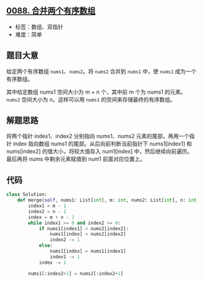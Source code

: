 ## [0088. 合并两个有序数组](https://leetcode-cn.com/problems/merge-sorted-array/)

- 标签：数组、双指针
- 难度：简单

## 题目大意

给定两个有序数组 `nums1`、`nums2`。将 `nums2` 合并到 `nums1` 中，使 `nums1` 成为一个有序数组。

其中给定数组 nums1 空间大小为 m + n 个，其中前 m 个为 nums1 的元素。`nums2` 空间大小为 n。这样可以用 `nums1` 的空间来存储最终的有序数组。

## 解题思路

将两个指针 index1、index2 分别指向 nums1、nums2 元素的尾部，再用一个指针 index 指向数组 nums1 的尾部。从后向前判断当前指针下 nums1[index1] 和 nums[index2] 的值大小，将较大值存入 num1[index] 中，然后继续向前遍历。最后再将 nums 中剩余元素赋值到 num1 前面对应位置上。

## 代码

```Python
class Solution:
    def merge(self, nums1: List[int], m: int, nums2: List[int], n: int) -> None:
        index1 = m - 1
        index2 = n - 1
        index = m + n - 1
        while index1 >= 0 and index2 >= 0:
            if nums1[index1] < nums2[index2]:
                nums1[index] = nums2[index2]
                index2 -= 1
            else:
                nums1[index] = nums1[index1]
                index1 -= 1
            index -= 1

        nums1[:index2+1] = nums2[:index2+1]
```

